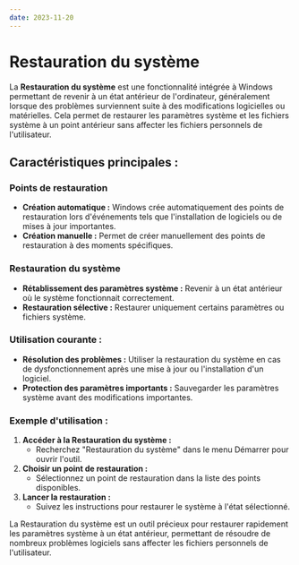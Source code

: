 ```yaml
---
date: 2023-11-20
---
```

# Restauration du système

La **Restauration du système** est une fonctionnalité intégrée à Windows permettant de revenir à un état antérieur de l'ordinateur, généralement lorsque des problèmes surviennent suite à des modifications logicielles ou matérielles. Cela permet de restaurer les paramètres système et les fichiers système à un point antérieur sans affecter les fichiers personnels de l'utilisateur.

## Caractéristiques principales :

### Points de restauration

- **Création automatique :** Windows crée automatiquement des points de restauration lors d'événements tels que l'installation de logiciels ou de mises à jour importantes.
- **Création manuelle :** Permet de créer manuellement des points de restauration à des moments spécifiques.

### Restauration du système

- **Rétablissement des paramètres système :** Revenir à un état antérieur où le système fonctionnait correctement.
- **Restauration sélective :** Restaurer uniquement certains paramètres ou fichiers système.

### Utilisation courante :

- **Résolution des problèmes :** Utiliser la restauration du système en cas de dysfonctionnement après une mise à jour ou l'installation d'un logiciel.
- **Protection des paramètres importants :** Sauvegarder les paramètres système avant des modifications importantes.

### Exemple d'utilisation :

1. **Accéder à la Restauration du système :**
    - Recherchez "Restauration du système" dans le menu Démarrer pour ouvrir l'outil.
2. **Choisir un point de restauration :**
    - Sélectionnez un point de restauration dans la liste des points disponibles.
3. **Lancer la restauration :**
    - Suivez les instructions pour restaurer le système à l'état sélectionné.

La Restauration du système est un outil précieux pour restaurer rapidement les paramètres système à un état antérieur, permettant de résoudre de nombreux problèmes logiciels sans affecter les fichiers personnels de l'utilisateur.